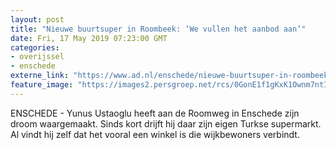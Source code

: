 ```yaml
---
layout: post
title: "Nieuwe buurtsuper in Roombeek: ‘We vullen het aanbod aan’"
date: Fri, 17 May 2019 07:23:00 GMT
categories: 
- overijssel 
- enschede 
externe_link: "https://www.ad.nl/enschede/nieuwe-buurtsuper-in-roombeek-we-vullen-het-aanbod-aan~a0e0eb26/"
feature_image: "https://images2.persgroep.net/rcs/0GonE1f1gKxK1Ownm7ntIPWSipo/diocontent/148379921/_fitwidth/400/?appId=21791a8992982cd8da851550a453bd7f&quality=0.7"
---
```


ENSCHEDE - Yunus Ustaoglu heeft aan de Roomweg in Enschede zijn droom waargemaakt. Sinds kort drijft hij daar zijn eigen Turkse supermarkt. Al vindt hij zelf dat het vooral een winkel is die wijkbewoners verbindt.
